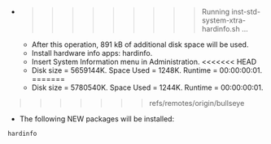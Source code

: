 * >>>>>>>>> Running inst-std-system-xtra-hardinfo.sh ...
  * After this operation, 891 kB of additional disk space will be used.
  * Install hardware info apps: hardinfo.
  * Insert System Information menu in Administration.
<<<<<<< HEAD
  * Disk size = 5659144K. Space Used = 1248K. Runtime = 00:00:00:01.
=======
  * Disk size = 5780540K. Space Used = 1244K. Runtime = 00:00:00:01.
>>>>>>> refs/remotes/origin/bullseye
  * The following NEW packages will be installed:
  ```bash
hardinfo
  ```
